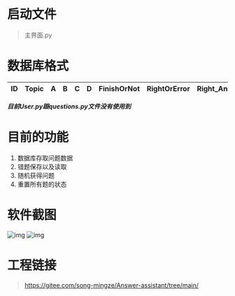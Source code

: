 # 启动文件
> 主界面.py
# 数据库格式
ID|Topic|A|B|C|D|FinishOrNot|RightOrError|Right_Answer|
-|-|-|-|-|-|-|-|-|

***目前User.py跟questions.py文件没有使用到***

# 目前的功能
1. 数据库存取问题数据
2. 错题保存以及读取
3. 随机获得问题
4. 重置所有题的状态
# 软件截图
![img](https://img2023.cnblogs.com/blog/2290421/202306/2290421-20230615180104641-953408984.png)
![img](https://img2023.cnblogs.com/blog/2290421/202306/2290421-20230615180240299-1821897814.png)

# 工程链接
> https://gitee.com/song-mingze/Answer-assistant/tree/main/